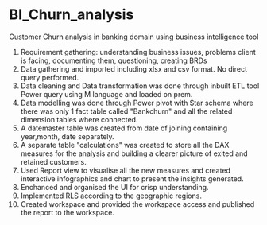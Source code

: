 # BI_Churn_analysis
Customer Churn analysis in banking domain using business intelligence tool


1. Requirement gathering: understanding business issues, problems client is facing, documenting them, questioning, creating BRDs
2. Data gathering and imported including xlsx and csv format. No direct query performed.
3. Data cleaning and Data transformation was done through inbuilt ETL tool Power query using M language and loaded on prem.
4. Data modelling was done through Power pivot with Star schema where there was only 1 fact table called "Bankchurn" and all the related dimension tables where connected.
5. A datemaster table was created from date of joining containing year,month, date separately.
6. A separate table "calculations" was created to store all the DAX measures for the analysis and building a clearer picture of exited and retained customers.
7. Used Report view to visualise all the new measures and created interactive infographics and chart to present the insights generated.
8. Enchanced and organised the UI for crisp understanding.
9. Implemented RLS according to the geographic regions.
10. Created workspace and provided the workspace access and published the report to the workspace.
